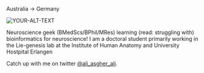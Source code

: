 Australia -> Germany

<picture>
 <img alt="YOUR-ALT-TEXT" src="YOUR-DEFAULT-IMAGE">
</picture>

Neuroscience geek (BMedScs/BPhil/MRes) learning (read: struggling with) bioinformatics for neuroscience! I am a doctoral student primarily working in the Lie-genesis lab at the Institute of Human Anatomy and University Hostpital Erlangen

Catch up with me on twitter [@ali_asgher_ali](twitter.com/ali_asgher_ali).
<!---
AAA-3/AAA-3 is a ✨ special ✨ repository because its `README.md` (this file) appears on your GitHub profile.
You can click the Preview link to take a look at your changes.
- 💞️ I’m looking to collaborate on ...
--->
